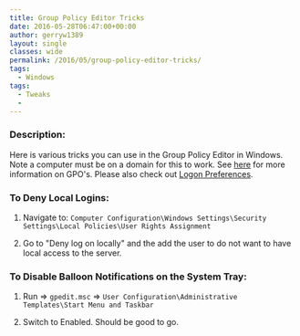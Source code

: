 ```yaml
---
title: Group Policy Editor Tricks
date: 2016-05-28T06:47:00+00:00
author: gerryw1389
layout: single
classes: wide
permalink: /2016/05/group-policy-editor-tricks/
tags:
  - Windows
tags:
  - Tweaks
  - 
---
```

<!--more-->

### Description:

Here is various tricks you can use in the Group Policy Editor in Windows. Note a computer must be on a domain for this to work. See [here](https://technet.microsoft.com/en-us/library/bb742376.aspx) for more information on GPO's. Please also check out [Logon Preferences](https://automationadmin.com/2016/05/logon-preferences/).

### To Deny Local Logins:

1. Navigate to: `Computer Configuration\Windows Settings\Security Settings\Local Policies\User Rights Assignment`

2. Go to "Deny log on locally" and the add the user to do not want to have local access to the server.

### To Disable Balloon Notifications on the System Tray:

1. Run => `gpedit.msc` => `User Configuration\Administrative Templates\Start Menu and Taskbar`

2. Switch to Enabled. Should be good to go.